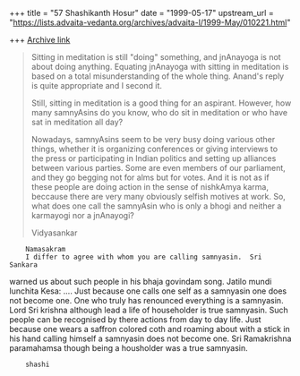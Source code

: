 +++
title = "57 Shashikanth Hosur"
date = "1999-05-17"
upstream_url = "https://lists.advaita-vedanta.org/archives/advaita-l/1999-May/010221.html"

+++
[Archive link](https://lists.advaita-vedanta.org/archives/advaita-l/1999-May/010221.html)

> Sitting in meditation is still "doing" something,
> and jnAnayoga is not about doing anything.
> Equating jnAnayoga with sitting in meditation is
> based on a total misunderstanding of the whole
> thing. Anand's reply is quite appropriate and I
> second it.
>
> Still, sitting in meditation is a good thing for an
> aspirant. However, how many samnyAsins do
> you know, who do sit in meditation or who have
> sat in meditation all day?
>
>
> Nowadays,
> samnyAsins seem to be very busy doing various
> other things, whether it is organizing
> conferences or giving interviews to the press or
> participating in Indian politics and setting up
> alliances between various parties. Some are even
> members of our parliament, and they go begging
> not for alms but for votes. And it is not as if
> these people are doing action in the sense of
> nishkAmya karma, beccause there are very many
> obviously selfish motives at work. So, what
> does one call the samnyAsin who is only a bhogi
> and neither a karmayogi nor a jnAnayogi?
>
> Vidyasankar
>
        Namasakram
        I differ to agree with whom you are calling samnyasin.  Sri Sankara
warned us about such people in his bhaja govindam song.
        Jatilo mundi lunchita Kesa: ....  Just because one calls one self as
a samnyasin one does not become one.  One who truly has renounced everything
is a samnyasin.  Lord Sri krishna although lead a life of householder is
true samnyasin.  Such people can be recognised by there actions from day to
day life.  Just because one wears a saffron colored coth and roaming about
with a stick in his hand calling himself a samnyasin does not become one.
Sri Ramakrishna paramahamsa though being a housholder was a true samnyasin.


        shashi

